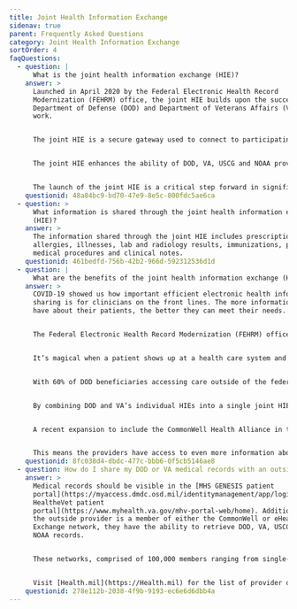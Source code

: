 ```yaml
---
title: Joint Health Information Exchange
sidenav: true
parent: Frequently Asked Questions
category: Joint Health Information Exchange
sortOrder: 4
faqQuestions:
  - question: |
      What is the joint health information exchange (HIE)? 
    answer: >
      Launched in April 2020 by the Federal Electronic Health Record
      Modernization (FEHRM) office, the joint HIE builds upon the success of the
      Department of Defense (DOD) and Department of Veterans Affairs (VA) HIE
      work.


      The joint HIE is a secure gateway used to connect to participating provider organizations across the United States who agree to securely share clinical information with the DOD, VA, Department of Homeland Security’s U.S. Coast Guard (USCG) and Department of Commerce's National Oceanic and Atmospheric Administration (NOAA) providers. Participating provider organizations include single-physician offices to multi-hospital systems outside the federal health care systems (for example, DOD, VA, USCG and NOAA) that participate in the joint HIE. W﻿hile the Federal Electronic Health Record is the federal source for a patient's health history, the joint HIE links the EHR information with participating provider organizations.


      The joint HIE enhances the ability of DOD, VA, USCG and NOAA providers to access patient electronic health information quickly and securely from participating provider organizations and vice versa. Participating provider organizations now have a single point of entry to request and access DOD, VA, USCG and NOAA patient information to support the continuity of care for Service members, Veterans and other beneficiaries.


      The launch of the joint HIE is a critical step forward in significantly expanding DOD, VA, USCG and NOAA partnerships and interoperable capabilities. The FEHRM continues to optimize and expand the joint HIE.
    questionid: 48a84bc9-bd70-47e9-8e5c-800fdc5ae6ca
  - question: >
      What information is shared through the joint health information exchange
      (HIE)?
    answer: >
      The information shared through the joint HIE includes prescriptions,
      allergies, illnesses, lab and radiology results, immunizations, past
      medical procedures and clinical notes.
    questionid: 461bedfd-756b-42b2-966d-592312536d1d
  - question: |
      What are the benefits of the joint health information exchange (HIE)?
    answer: >
      COVID-19 showed us how important efficient electronic health information
      sharing is for clinicians on the front lines. The more information they
      have about their patients, the better they can meet their needs.


      The Federal Electronic Health Record Modernization (FEHRM) office, Department of Defense (DOD) and Department of Veterans Affairs (VA) launched the joint HIE in the middle of the pandemic. During this critical time, the joint HIE is enhancing the ability of DOD, VA, Department of Homeland Security's U.S. Coast Guard and Department of Commerce's National Oceanic and Atmospheric Administration providers to share patient electronic health information quickly and securely with participating provider organizations.


      It’s magical when a patient shows up at a health care system and that system already knows about the patient and what happened in a different health care system and acts like its normal. This is the experience the Departments are building toward.


      With 60% of DOD beneficiaries accessing care outside of the federal health care systems, and 30% of VA beneficiaries doing so, DOD and VA have a lot of intersection with outside provider organizations and need to be able to efficiently exchange data.


      By combining DOD and VA’s individual HIEs into a single joint HIE, the FEHRM significantly expanded the data available to all clinicians.


      A recent expansion to include the CommonWell Health Alliance in the joint HIE brings a nationwide network of more than 15,000 hospitals and clinics to the more than 46,000 community partners already part of the joint HIE.


      This means the providers have access to even more information about their patients to make the best care decisions. Learn more about the benefits of the joint HIE to [providers](/join-the-joint-hie) and to [patients](/learn-about-the-joint-hie).
    questionid: 8fc038d4-dbdc-477c-bbb6-0f5cb5146ae8
  - question: How do I share my DOD or VA medical records with an outside provider?
    answer: >
      Medical records should be visible in the [MHS GENESIS patient
      portal](https://myaccess.dmdc.osd.mil/identitymanagement/app/login) or [My
      HealtheVet patient
      portal](https://www.myhealth.va.gov/mhv-portal-web/home). Additionally, if
      the outside provider is a member of either the CommonWell or eHealth
      Exchange network, they have the ability to retrieve DOD, VA, USCG and/or
      NOAA records.


      These networks, comprised of 100,000 members ranging from single-physician offices to multi-hospital systems, participate in the joint health information exchange (HIE). The joint HIE is a secure gateway that connects Federal EHR information with EHR information from participating provider organizations that provide care outside of DOD, VA, USCG or NOAA.


      Visit [Health.mil](https://Health.mil) for the list of provider organizations who are part of the joint HIE. If a provider organization is not part of the joint EHR, encourage them to join by directing them to the FEHRM website for more information.
    questionid: 278e112b-2038-4f9b-9193-ec6e6d6dbb4a
---
```

